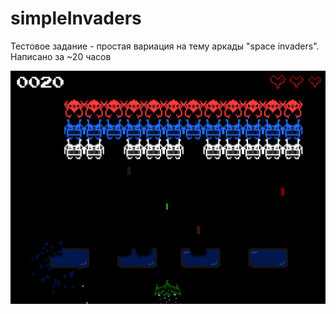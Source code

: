 # simpleInvaders

Тестовое задание - простая вариация на тему аркады "space invaders". Написано за ~20 часов

![screenshot](/screenshot.png)
